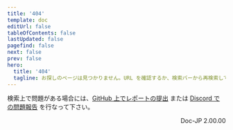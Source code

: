 ```yaml
---
title: '404'
template: doc
editUrl: false
tableOfContents: false
lastUpdated: false
pagefind: false
next: false
prev: false
hero:
  title: '404'
  tagline: お探しのページは見つかりません。URL を確認するか、検索バーから再検索してください。
---
```


  <p>
    検索上で問題がある場合には、<a href="https://github.com/tauri-apps/tauri-docs/issues/new/choose">GitHub 上でレポートの提出</a> または <a href="https://discord.com/invite/tauri">Discord での問題報告</a> を行なって下さい。
  </p>
  
<div style="text-align: right;">
Doc-JP 2.00.00
</div>
